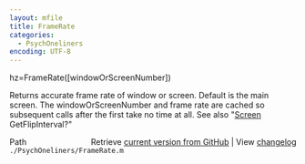 ```yaml
---
layout: mfile
title: FrameRate
categories:
  - PsychOneliners
encoding: UTF-8
---
```


hz=FrameRate\(\[windowOrScreenNumber\]\)

Returns accurate frame rate of window or screen. Default is the main
screen. The windowOrScreenNumber and frame rate are cached so subsequent
calls after the first take no time at all.
See also "[Screen](/docs/Screen) GetFlipInterval?"


<div class="code_header" style="text-align:right;">
  <span style="float:left;">Path&nbsp;&nbsp;</span> <span class="counter">Retrieve <a href=
  "https://raw.github.com/Psychtoolbox-3/Psychtoolbox-3/beta/./PsychOneliners/FrameRate.m">current version from GitHub</a> | View <a href=
  "https://github.com/Psychtoolbox-3/Psychtoolbox-3/commits/beta/./PsychOneliners/FrameRate.m">changelog</a></span>
</div>
<div class="code">
  <code>./PsychOneliners/FrameRate.m</code>
</div>
